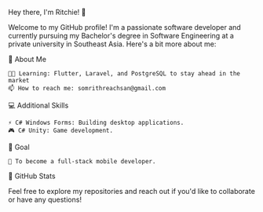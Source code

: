 Hey there, I'm Ritchie! 👋

Welcome to my GitHub profile! I'm a passionate software developer and currently pursuing my Bachelor's degree in Software Engineering at a private university in Southeast Asia. Here's a bit more about me:

🌟 About Me

    👨‍💻 Learning: Flutter, Laravel, and PostgreSQL to stay ahead in the market
    📫 How to reach me: somrithreachsan@gmail.com
    
💻 Additional Skills

    ⚡ C# Windows Forms: Building desktop applications.
    🎮 C# Unity: Game development.

🎯 Goal

    📱 To become a full-stack mobile developer.

🚀 GitHub Stats

Feel free to explore my repositories and reach out if you'd like to collaborate or have any questions!
